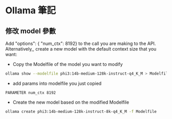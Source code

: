 # Ollama 筆記

## 修改 model 參數
Add "options": { "num_ctx": 8192} to the call you are making to the API. Alternatively,, create a new model with the default context size that you want:
- Copy the Modelfile of the model you want to modify
```bash
ollama show --modelfile phi3:14b-medium-128k-instruct-q4_K_M > Modelfile
```
- add params into modelfile you just copied
```
PARAMETER num_ctx 8192
```
- Create the new model based on the modified Modelfile
```bash
ollama create phi3:14b-medium-128k-instruct-8k-q4_K_M -f Modelfile
```